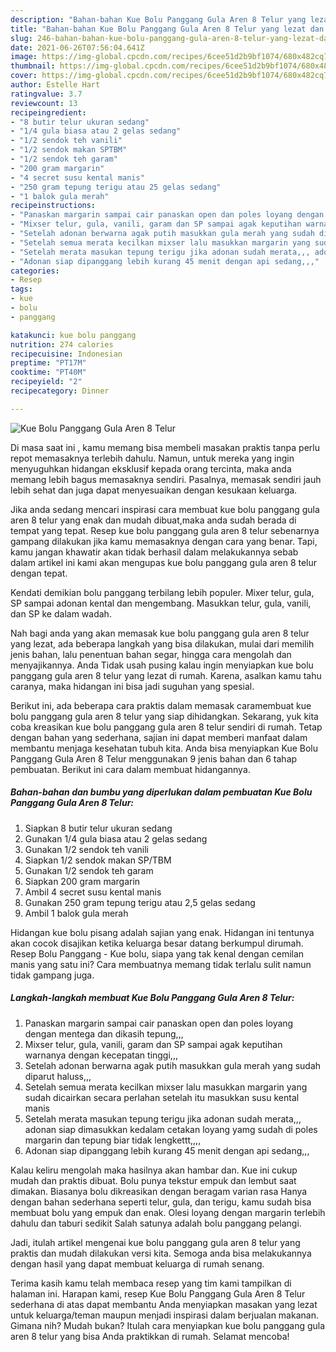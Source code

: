 ```yaml
---
description: "Bahan-bahan Kue Bolu Panggang Gula Aren 8 Telur yang lezat dan Mudah Dibuat"
title: "Bahan-bahan Kue Bolu Panggang Gula Aren 8 Telur yang lezat dan Mudah Dibuat"
slug: 246-bahan-bahan-kue-bolu-panggang-gula-aren-8-telur-yang-lezat-dan-mudah-dibuat
date: 2021-06-26T07:56:04.641Z
image: https://img-global.cpcdn.com/recipes/6cee51d2b9bf1074/680x482cq70/kue-bolu-panggang-gula-aren-8-telur-foto-resep-utama.jpg
thumbnail: https://img-global.cpcdn.com/recipes/6cee51d2b9bf1074/680x482cq70/kue-bolu-panggang-gula-aren-8-telur-foto-resep-utama.jpg
cover: https://img-global.cpcdn.com/recipes/6cee51d2b9bf1074/680x482cq70/kue-bolu-panggang-gula-aren-8-telur-foto-resep-utama.jpg
author: Estelle Hart
ratingvalue: 3.7
reviewcount: 13
recipeingredient:
- "8 butir telur ukuran sedang"
- "1/4 gula biasa atau 2 gelas sedang"
- "1/2 sendok teh vanili"
- "1/2 sendok makan SPTBM"
- "1/2 sendok teh garam"
- "200 gram margarin"
- "4 secret susu kental manis"
- "250 gram tepung terigu atau 25 gelas sedang"
- "1 balok gula merah"
recipeinstructions:
- "Panaskan margarin sampai cair panaskan open dan poles loyang dengan mentega dan dikasih tepung,,,"
- "Mixser telur, gula, vanili, garam dan SP sampai agak keputihan warnanya dengan kecepatan tinggi,,,"
- "Setelah adonan berwarna agak putih masukkan gula merah yang sudah diparut haluss,,,"
- "Setelah semua merata kecilkan mixser lalu masukkan margarin yang sudah dicairkan secara perlahan setelah itu masukkan susu kental manis"
- "Setelah merata masukan tepung terigu jika adonan sudah merata,,, adonan siap dimasukkan kedalam cetakan loyang yamg sudah di poles margarin dan tepung biar tidak lengkettt,,,,"
- "Adonan siap dipanggang lebih kurang 45 menit dengan api sedang,,,"
categories:
- Resep
tags:
- kue
- bolu
- panggang

katakunci: kue bolu panggang 
nutrition: 274 calories
recipecuisine: Indonesian
preptime: "PT17M"
cooktime: "PT40M"
recipeyield: "2"
recipecategory: Dinner

---
```



![Kue Bolu Panggang Gula Aren 8 Telur](https://img-global.cpcdn.com/recipes/6cee51d2b9bf1074/680x482cq70/kue-bolu-panggang-gula-aren-8-telur-foto-resep-utama.jpg)

Di masa  saat ini , kamu memang bisa membeli masakan praktis tanpa perlu repot memasaknya terlebih dahulu. Namun, untuk mereka yang ingin menyuguhkan hidangan eksklusif kepada orang tercinta, maka anda memang lebih bagus memasaknya sendiri. Pasalnya, memasak sendiri jauh lebih sehat dan juga dapat menyesuaikan dengan kesukaan keluarga.

Jika anda sedang mencari inspirasi cara membuat kue bolu panggang gula aren 8 telur yang enak dan mudah dibuat,maka anda sudah berada di tempat yang tepat. Resep kue bolu panggang gula aren 8 telur  sebenarnya gampang dilakukan jika kamu memasaknya dengan cara yang benar. Tapi, kamu jangan khawatir akan tidak berhasil dalam melakukannya 
sebab dalam artikel ini kami akan mengupas kue bolu panggang gula aren 8 telur dengan tepat.  

Kendati demikian bolu panggang terbilang lebih populer. Mixer telur, gula, SP sampai adonan kental dan mengembang. Masukkan telur, gula, vanili, dan SP ke dalam wadah.

Nah bagi anda yang akan memasak kue bolu panggang gula aren 8 telur yang lezat, ada beberapa langkah yang bisa dilakukan, mulai dari memilih jenis bahan, lalu penentuan bahan segar, hingga cara mengolah dan menyajikannya. Anda Tidak usah pusing kalau ingin menyiapkan kue bolu panggang gula aren 8 telur yang lezat di rumah. Karena, asalkan kamu  tahu caranya, maka hidangan ini bisa jadi suguhan yang spesial.

Berikut ini, ada beberapa cara praktis  dalam memasak caramembuat kue bolu panggang gula aren 8 telur yang siap dihidangkan. Sekarang, yuk kita coba kreasikan kue bolu panggang gula aren 8 telur sendiri di rumah. Tetap dengan bahan yang sederhana, sajian ini dapat memberi manfaat dalam membantu menjaga kesehatan tubuh kita. Anda bisa menyiapkan Kue Bolu Panggang Gula Aren 8 Telur menggunakan 9 jenis bahan dan 6 tahap pembuatan. Berikut ini cara dalam membuat hidangannya.

<!--inarticleads1-->

##### Bahan-bahan dan bumbu yang diperlukan dalam pembuatan Kue Bolu Panggang Gula Aren 8 Telur:

1. Siapkan 8 butir telur ukuran sedang
1. Gunakan 1/4 gula biasa atau 2 gelas sedang
1. Gunakan 1/2 sendok teh vanili
1. Siapkan 1/2 sendok makan SP/TBM
1. Gunakan 1/2 sendok teh garam
1. Siapkan 200 gram margarin
1. Ambil 4 secret susu kental manis
1. Gunakan 250 gram tepung terigu atau 2,5 gelas sedang
1. Ambil 1 balok gula merah


Hidangan kue bolu pisang adalah sajian yang enak. Hidangan ini tentunya akan cocok disajikan ketika keluarga besar datang berkumpul dirumah. Resep Bolu Panggang - Kue bolu, siapa yang tak kenal dengan cemilan manis yang satu ini? Cara membuatnya memang tidak terlalu sulit namun tidak gampang juga. 

<!--inarticleads2-->

##### Langkah-langkah membuat Kue Bolu Panggang Gula Aren 8 Telur:

1. Panaskan margarin sampai cair panaskan open dan poles loyang dengan mentega dan dikasih tepung,,,
1. Mixser telur, gula, vanili, garam dan SP sampai agak keputihan warnanya dengan kecepatan tinggi,,,
1. Setelah adonan berwarna agak putih masukkan gula merah yang sudah diparut haluss,,,
1. Setelah semua merata kecilkan mixser lalu masukkan margarin yang sudah dicairkan secara perlahan setelah itu masukkan susu kental manis
1. Setelah merata masukan tepung terigu jika adonan sudah merata,,, adonan siap dimasukkan kedalam cetakan loyang yamg sudah di poles margarin dan tepung biar tidak lengkettt,,,,
1. Adonan siap dipanggang lebih kurang 45 menit dengan api sedang,,,


Kalau keliru mengolah maka hasilnya akan hambar dan. Kue ini cukup mudah dan praktis dibuat. Bolu punya tekstur empuk dan lembut saat dimakan. Biasanya bolu dikreasikan dengan beragam varian rasa Hanya dengan bahan sederhana seperti telur, gula, dan terigu, kamu sudah bisa membuat bolu yang empuk dan enak. Olesi loyang dengan margarin terlebih dahulu dan taburi sedikit Salah satunya adalah bolu panggang pelangi. 

Jadi, itulah artikel mengenai  kue bolu panggang gula aren 8 telur  yang praktis dan mudah dilakukan versi kita. Semoga anda bisa melakukannya dengan hasil yang dapat membuat keluarga di rumah senang. 

Terima kasih kamu telah membaca resep yang tim kami tampilkan di halaman ini. Harapan kami, resep  Kue Bolu Panggang Gula Aren 8 Telur sederhana di atas dapat membantu Anda menyiapkan masakan yang lezat untuk keluarga/teman maupun menjadi inspirasi dalam berjualan makanan. Gimana nih? Mudah bukan? Itulah cara menyiapkan kue bolu panggang gula aren 8 telur yang bisa Anda praktikkan di rumah. Selamat mencoba!

